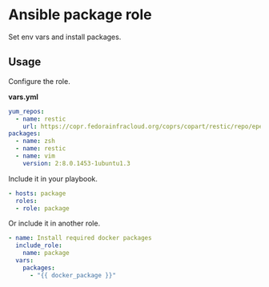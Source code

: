 # Ansible package role

Set env vars and install packages.

## Usage

Configure the role.

**vars.yml**

```yml
yum_repos:
  - name: restic
    url: https://copr.fedorainfracloud.org/coprs/copart/restic/repo/epel-7/copart-restic-epel-7.repo
packages:
  - name: zsh
  - name: restic
  - name: vim
    version: 2:8.0.1453-1ubuntu1.3
```

Include it in your playbook.

```yml
- hosts: package
  roles:
  - role: package
```

Or include it in another role.

```yml
- name: Install required docker packages
  include_role:
    name: package
  vars:
    packages:
      - "{{ docker_package }}"
```
